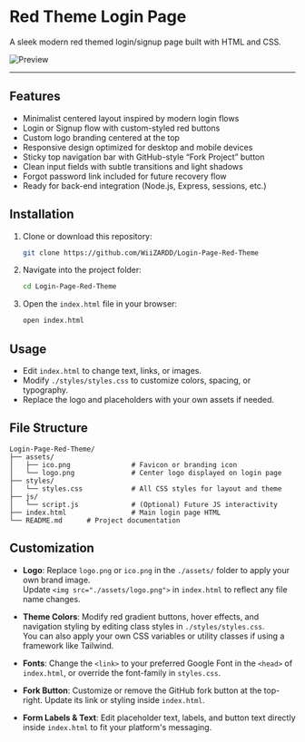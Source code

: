 # Red Theme Login Page

A sleek modern red themed login/signup page built with HTML and CSS. 

![Preview](https://i.imgur.com/n3oa6xi.png)

---

## Features

- Minimalist centered layout inspired by modern login flows
- Login or Signup flow with custom-styled red buttons
- Custom logo branding centered at the top
- Responsive design optimized for desktop and mobile devices
- Sticky top navigation bar with GitHub-style “Fork Project” button
- Clean input fields with subtle transitions and light shadows
- Forgot password link included for future recovery flow
- Ready for back-end integration (Node.js, Express, sessions, etc.)

## Installation

1. Clone or download this repository:
   ```bash
   git clone https://github.com/WiiZARDD/Login-Page-Red-Theme
   ```
2. Navigate into the project folder:
   ```bash
   cd Login-Page-Red-Theme
   ```
3. Open the `index.html` file in your browser:
   ```bash
   open index.html
   ```

## Usage

- Edit `index.html` to change text, links, or images.
- Modify `./styles/styles.css` to customize colors, spacing, or typography.
- Replace the logo and placeholders with your own assets if needed.

## File Structure

```
Login-Page-Red-Theme/
├── assets/
│   ├── ico.png               # Favicon or branding icon
│   └── logo.png              # Center logo displayed on login page
├── styles/
│   └── styles.css            # All CSS styles for layout and theme
├── js/
│   └── script.js             # (Optional) Future JS interactivity
├── index.html                # Main login page HTML
└── README.md      # Project documentation
```

## Customization

- **Logo**: Replace `logo.png` or `ico.png` in the `./assets/` folder to apply your own brand image.  
  Update `<img src="./assets/logo.png">` in `index.html` to reflect any file name changes.

- **Theme Colors**: Modify red gradient buttons, hover effects, and navigation styling by editing class styles in `./styles/styles.css`.  
  You can also apply your own CSS variables or utility classes if using a framework like Tailwind.

- **Fonts**: Change the `<link>` to your preferred Google Font in the `<head>` of `index.html`, or override the font-family in `styles.css`.

- **Fork Button**: Customize or remove the GitHub fork button at the top-right. Update its link or styling inside `index.html`.

- **Form Labels & Text**: Edit placeholder text, labels, and button text directly inside `index.html` to fit your platform's messaging.

